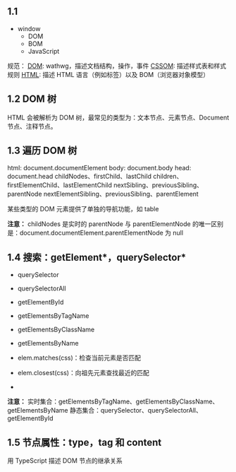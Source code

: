 
## 1.1 
- window
  - DOM
  - BOM
  - JavaScript

规范：
[DOM](https://dom.spec.whatwg.org/): wathwg，描述文档结构，操作，事件
[CSSOM](https://www.w3.org/TR/cssom-1/): 描述样式表和样式规则
[HTML](https://html.spec.whatwg.org/): 描述 HTML 语言（例如标签）以及 BOM（浏览器对象模型）

## 1.2 DOM 树
HTML 会被解析为 DOM 树，最常见的类型为：文本节点、元素节点、Document节点、注释节点。

## 1.3 遍历 DOM 树
html: document.documentElement
body: document.body
head: document.head
childNodes、firstChild、lastChild
children、firstElementChild、lastElementChild
nextSibling、previousSibling、parentNode
nextElementSibling、previousSibling、parentElement

某些类型的 DOM 元素提供了单独的导航功能，如 table

**注意：**
childNodes 是实时的
parentNode 与 parentElementNode 的唯一区别是：document.documentElement.parentElementNode 为 null

## 1.4 搜索：getElement*，querySelector*

- querySelector
- querySelectorAll
- getElementById
- getElementsByTagName
- getElementsByClassName
- getElementsByName

- elem.matches(css)：检查当前元素是否匹配
- elem.closest(css)：向祖先元素查找最近的匹配
- 

**注意：**
实时集合：getElementsByTagName、getElementsByClassName、getElementsByName
静态集合：querySelector、querySelectorAll、getElementById

## 1.5 节点属性：type，tag 和 content
用 TypeScript 描述 DOM 节点的继承关系
```typescript

```